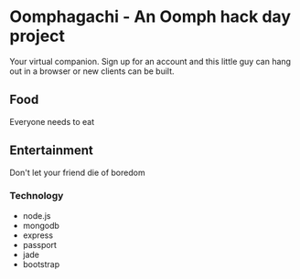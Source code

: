 # Oomphagachi - An Oomph hack day project

Your virtual companion. Sign up for an account and this little guy can hang out
in a browser or new clients can be built.

## Food

Everyone needs to eat

## Entertainment

Don't let your friend die of boredom

### Technology

* node.js
* mongodb
* express
* passport
* jade
* bootstrap
